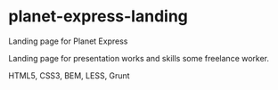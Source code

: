 # planet-express-landing
Landing page for Planet Express

Landing page for presentation works and skills some freelance worker.

HTML5, 
CSS3, 
BEM, 
LESS, 
Grunt
